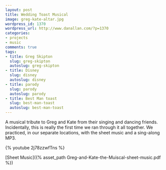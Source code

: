 ```yaml
---
layout: post
title: Wedding Toast Musical
image: greg-kate-altar.jpg
wordpress_id: 1370
wordpress_url: http://www.danallan.com/?p=1370
categories:
- projects
- music
comments: true
tags:
- title: Greg Skipton
  slug: greg-skipton
  autoslug: greg-skipton
- title: Disney
  slug: disney
  autoslug: disney
- title: parody
  slug: parody
  autoslug: parody
- title: Best Man toast
  slug: best-man-toast
  autoslug: best-man-toast
---
```

A musical tribute to Greg and Kate from their singing and dancing friends. Incidentally, this is really the first time we ran through it all together. We practiced, in our separate locations, with the sheet music and a sing-along MP3.

{% youtube 2j78zzwfTns %}

[Sheet Music]({% asset_path Greg-and-Kate-the-Muiscal-sheet-music.pdf %})
